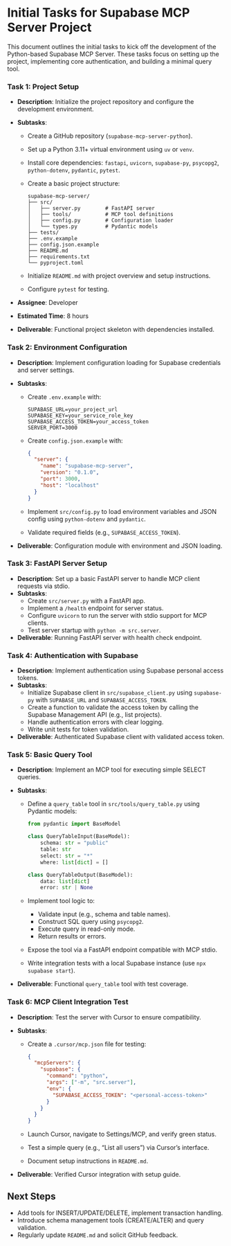 # Initial Tasks for Supabase MCP Server Project

This document outlines the initial tasks to kick off the development of the Python-based Supabase MCP Server. These tasks focus on setting up the project, implementing core authentication, and building a minimal query tool.


### Task 1: Project Setup

- **Description**: Initialize the project repository and configure the development environment.

- **Subtasks**:

  - Create a GitHub repository (`supabase-mcp-server-python`).

  - Set up a Python 3.11+ virtual environment using `uv` or `venv`.

  - Install core dependencies: `fastapi`, `uvicorn`, `supabase-py`, `psycopg2`, `python-dotenv`, `pydantic`, `pytest`.

  - Create a basic project structure:

    ```
    supabase-mcp-server/
    ├── src/
    │   ├── server.py        # FastAPI server
    │   ├── tools/           # MCP tool definitions
    │   ├── config.py        # Configuration loader
    │   └── types.py         # Pydantic models
    ├── tests/
    ├── .env.example
    ├── config.json.example
    ├── README.md
    ├── requirements.txt
    └── pyproject.toml
    ```

  - Initialize `README.md` with project overview and setup instructions.

  - Configure `pytest` for testing.

- **Assignee**: Developer

- **Estimated Time**: 8 hours

- **Deliverable**: Functional project skeleton with dependencies installed.

### Task 2: Environment Configuration

- **Description**: Implement configuration loading for Supabase credentials and server settings.

- **Subtasks**:

  - Create `.env.example` with:

    ```
    SUPABASE_URL=your_project_url
    SUPABASE_KEY=your_service_role_key
    SUPABASE_ACCESS_TOKEN=your_access_token
    SERVER_PORT=3000
    ```

  - Create `config.json.example` with:

    ```json
    {
      "server": {
        "name": "supabase-mcp-server",
        "version": "0.1.0",
        "port": 3000,
        "host": "localhost"
      }
    }
    ```

  - Implement `src/config.py` to load environment variables and JSON config using `python-dotenv` and `pydantic`.

  - Validate required fields (e.g., `SUPABASE_ACCESS_TOKEN`).

- **Deliverable**: Configuration module with environment and JSON loading.

### Task 3: FastAPI Server Setup

- **Description**: Set up a basic FastAPI server to handle MCP client requests via stdio.
- **Subtasks**:
  - Create `src/server.py` with a FastAPI app.
  - Implement a `/health` endpoint for server status.
  - Configure `uvicorn` to run the server with stdio support for MCP clients.
  - Test server startup with `python -m src.server`.
- **Deliverable**: Running FastAPI server with health check endpoint.

### Task 4: Authentication with Supabase

- **Description**: Implement authentication using Supabase personal access tokens.
- **Subtasks**:
  - Initialize Supabase client in `src/supabase_client.py` using `supabase-py` with `SUPABASE_URL` and `SUPABASE_ACCESS_TOKEN`.
  - Create a function to validate the access token by calling the Supabase Management API (e.g., list projects).
  - Handle authentication errors with clear logging.
  - Write unit tests for token validation.
- **Deliverable**: Authenticated Supabase client with validated access token.

### Task 5: Basic Query Tool

- **Description**: Implement an MCP tool for executing simple SELECT queries.

- **Subtasks**:

  - Define a `query_table` tool in `src/tools/query_table.py` using Pydantic models:

    ```python
    from pydantic import BaseModel
    
    class QueryTableInput(BaseModel):
        schema: str = "public"
        table: str
        select: str = "*"
        where: list[dict] = []
    
    class QueryTableOutput(BaseModel):
        data: list[dict]
        error: str | None
    ```

  - Implement tool logic to:

    - Validate input (e.g., schema and table names).
    - Construct SQL query using `psycopg2`.
    - Execute query in read-only mode.
    - Return results or errors.

  - Expose the tool via a FastAPI endpoint compatible with MCP stdio.

  - Write integration tests with a local Supabase instance (use `npx supabase start`).

- **Deliverable**: Functional `query_table` tool with test coverage.

### Task 6: MCP Client Integration Test

- **Description**: Test the server with Cursor to ensure compatibility.

- **Subtasks**:

  - Create a `.cursor/mcp.json` file for testing:

    ```json
    {
      "mcpServers": {
        "supabase": {
          "command": "python",
          "args": ["-m", "src.server"],
          "env": {
            "SUPABASE_ACCESS_TOKEN": "<personal-access-token>"
          }
        }
      }
    }
    ```

  - Launch Cursor, navigate to Settings/MCP, and verify green status.

  - Test a simple query (e.g., “List all users”) via Cursor’s interface.

  - Document setup instructions in `README.md`.

- **Deliverable**: Verified Cursor integration with setup guide.

## Next Steps

- Add tools for INSERT/UPDATE/DELETE, implement transaction handling.
- Introduce schema management tools (CREATE/ALTER) and query validation.
- Regularly update `README.md` and solicit GitHub feedback.